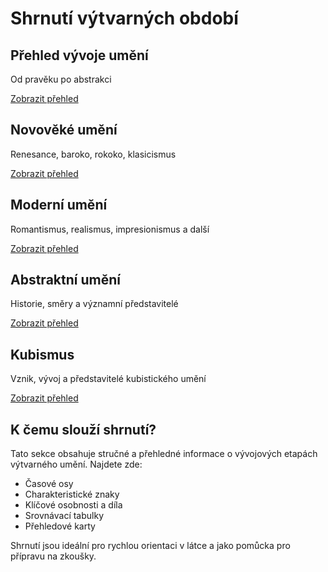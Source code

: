 # Shrnutí výtvarných období

<div class="overview-cards">
    <div class="overview-card">
        <h2>Přehled vývoje umění</h2>
        <p>Od pravěku po abstrakci</p>
        <a href="vyvoj-umeni.html" class="card-link">Zobrazit přehled</a>
    </div>
    <div class="overview-card">
        <h2>Novověké umění</h2>
        <p>Renesance, baroko, rokoko, klasicismus</p>
        <a href="novoveke-umeni.html" class="card-link">Zobrazit přehled</a>
    </div>
    <div class="overview-card">
        <h2>Moderní umění</h2>
        <p>Romantismus, realismus, impresionismus a další</p>
        <a href="moderni-umeni.html" class="card-link">Zobrazit přehled</a>
    </div>
    <div class="overview-card">
        <h2>Abstraktní umění</h2>
        <p>Historie, směry a významní představitelé</p>
        <a href="abstraktni-umeni.html" class="card-link">Zobrazit přehled</a>
    </div>
    <div class="overview-card">
        <h2>Kubismus</h2>
        <p>Vznik, vývoj a představitelé kubistického umění</p>
        <a href="kubismus.html" class="card-link">Zobrazit přehled</a>
    </div>
</div>

## K čemu slouží shrnutí?

Tato sekce obsahuje stručné a přehledné informace o vývojových etapách výtvarného umění. Najdete zde:

- Časové osy
- Charakteristické znaky
- Klíčové osobnosti a díla
- Srovnávací tabulky
- Přehledové karty

Shrnutí jsou ideální pro rychlou orientaci v látce a jako pomůcka pro přípravu na zkoušky.
